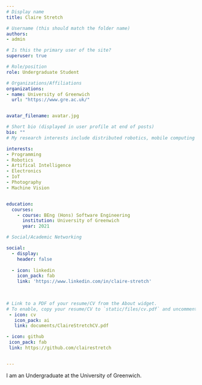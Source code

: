 ```yaml
---
# Display name
title: Claire Stretch

# Username (this should match the folder name)
authors:
- admin

# Is this the primary user of the site?
superuser: true

# Role/position
role: Undergraduate Student

# Organizations/Affiliations
organizations:
- name: University of Greenwich
  url: "https://www.gre.ac.uk/"


avatar_filename: avatar.jpg

# Short bio (displayed in user profile at end of posts)
bio: ""
# My research interests include distributed robotics, mobile computing and programmable matter.

interests:
- Programming
- Robotics
- Artifical Intelligence
- Electronics
- IoT
- Photography
- Machine Vision


education:
  courses:
    - course: BEng (Hons) Software Engineering
      institution: University of Greenwich
      year: 2021

# Social/Academic Networking

social:
  - display:
    header: false
    
  - icon: linkedin
	icon_pack: fab
	link: 'https://www.linkedin.com/in/claire-stretch'
    
    

# Link to a PDF of your resume/CV from the About widget.
# To enable, copy your resume/CV to `static/files/cv.pdf` and uncomment the lines below.
 - icon: cv
   icon_pack: ai
   link: documents/ClaireStretchCV.pdf

- icon: github
 icon_pack: fab
 link: https://github.com/clairestretch


---
```

I am an Undergraduate at the University of Greenwich.